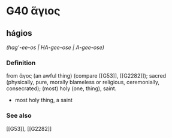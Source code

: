 # G40 ἅγιος

## hágios

_(hag'-ee-os | HA-gee-ose | A-gee-ose)_

### Definition

from ἅγος (an awful thing) (compare [[G53]], [[G2282]]); sacred (physically, pure, morally blameless or religious, ceremonially, consecrated); (most) holy (one, thing), saint.

- most holy thing, a saint

### See also

[[G53]], [[G2282]]

